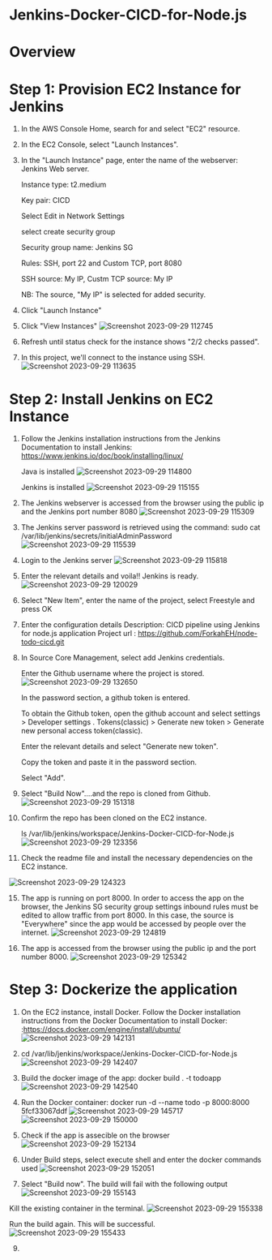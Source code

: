 # Jenkins-Docker-CICD-for-Node.js

# Overview

# Step 1: Provision EC2 Instance for Jenkins

1. In the AWS Console Home, search for and select "EC2" resource.

2. In the EC2 Console, select "Launch Instances".

3. In the "Launch Instance" page, enter the name of the webserver: Jenkins Web server.

   Instance type: t2.medium
   
   Key pair: CICD

   Select Edit in Network Settings
   
   select create security group

   Security group name: Jenkins SG

   Rules: SSH, port 22 and Custom TCP, port 8080

   SSH source: My IP, Custm TCP source: My IP

   NB: The source, "My IP" is selected for added security.
   
5. Click "Launch Instance"

6. Click "View Instances"
![Screenshot 2023-09-29 112745](https://github.com/ForkahEH/Jenkins-Docker-CICD-for-Node.js/assets/127892742/901f1324-dad3-444e-a32c-7135ddc387d9)

7. Refresh until status check for the instance shows "2/2 checks passed".

8. In this project, we'll connect to the instance using SSH.
![Screenshot 2023-09-29 113635](https://github.com/ForkahEH/Jenkins-Docker-CICD-for-Node.js/assets/127892742/a7b1ba14-3f6b-442e-b8b7-49dbdf985e9d)

# Step 2: Install Jenkins on EC2 Instance

1. Follow the Jenkins installation instructions from the Jenkins Documentation to install Jenkins: https://www.jenkins.io/doc/book/installing/linux/

   Java is installed
   ![Screenshot 2023-09-29 114800](https://github.com/ForkahEH/Jenkins-Docker-CICD-for-Node.js/assets/127892742/aba6d392-8775-42b6-b3a7-6978e8704473)

   Jenkins is installed
   ![Screenshot 2023-09-29 115155](https://github.com/ForkahEH/Jenkins-Docker-CICD-for-Node.js/assets/127892742/bbf2125c-b106-4a7c-91fa-8fe3f1f0d3c2)

3. The Jenkins webserver is accessed from the browser using the public ip and the Jenkins port number 8080
   ![Screenshot 2023-09-29 115309](https://github.com/ForkahEH/Jenkins-Docker-CICD-for-Node.js/assets/127892742/6bb90fe6-8d63-422d-a59a-8337b016b478)

4. The Jenkins server password is retrieved using the command: sudo cat /var/lib/jenkins/secrets/initialAdminPassword
![Screenshot 2023-09-29 115539](https://github.com/ForkahEH/Jenkins-Docker-CICD-for-Node.js/assets/127892742/6fe46a2d-f125-473b-9a2d-e2aa88fd4a24)

5. Login to the Jenkins server
![Screenshot 2023-09-29 115818](https://github.com/ForkahEH/Jenkins-Docker-CICD-for-Node.js/assets/127892742/12a39fd8-aec4-474e-aa24-1bd785188111)

6. Enter the relevant details and voila!! Jenkins is ready.
![Screenshot 2023-09-29 120029](https://github.com/ForkahEH/Jenkins-Docker-CICD-for-Node.js/assets/127892742/068aa685-5950-4606-bdac-64e4e81507c9)

7. Select "New Item", enter the name of the project, select Freestyle and press OK
  
8. Enter the configuration details
   Description: CICD pipeline using Jenkins for node.js application
   Project url : https://github.com/ForkahEH/node-todo-cicd.git

9. In Source Core Management, select add Jenkins credentials.
    
    Enter the Github username where the project is stored.
    ![Screenshot 2023-09-29 132650](https://github.com/ForkahEH/Jenkins-Docker-CICD-for-Node.js/assets/127892742/77e4e0c1-6c70-4a72-83c0-bd95be68e0b9)

    
    In the password section, a github token is entered.
    
    To obtain the Github token, open the github account and select settings > Developer settings . Tokens(classic) > Generate new 
    token > Generate new personal access token(classic).

    Enter the relevant details and select "Generate new token".
    
    Copy the token and paste it in the password section.

    Select "Add".

10. Select "Build Now"....and the repo is cloned from Github.
![Screenshot 2023-09-29 151318](https://github.com/ForkahEH/Jenkins-Docker-CICD-for-Node.js/assets/127892742/56e382fb-5d7b-4f63-9e5b-db03fb5aa5ea)


11. Confirm the repo has been cloned on the EC2 instance.

    ls /var/lib/jenkins/workspace/Jenkins-Docker-CICD-for-Node.js
    ![Screenshot 2023-09-29 123356](https://github.com/ForkahEH/Jenkins-Docker-CICD-for-Node.js/assets/127892742/0fc3f1d3-cdb6-4d93-b620-ae2e36acbec5)

14. Check the readme file and install the necessary dependencies on the EC2 instance.

![Screenshot 2023-09-29 124323](https://github.com/ForkahEH/Jenkins-Docker-CICD-for-Node.js/assets/127892742/30e77be5-4fd7-49d1-b17b-9d0ddecfc66b)

15. The app is running on port 8000.
    In order to access the app on the browser, the Jenkins SG security group settings inbound rules must be edited to allow traffic from port 8000.
    In this case, the source is "Everywhere" since the app would be accessed by people over the internet.
    ![Screenshot 2023-09-29 124819](https://github.com/ForkahEH/Jenkins-Docker-CICD-for-Node.js/assets/127892742/b2b9dba9-cd86-4cbb-ac74-69c7931cde84)


17. The app is accessed from the browser using the public ip and the port number 8000.
![Screenshot 2023-09-29 125342](https://github.com/ForkahEH/Jenkins-Docker-CICD-for-Node.js/assets/127892742/5d02de4c-6a7f-427b-9447-23708794bf57)

# Step 3: Dockerize the application

1. On the EC2 instance, install Docker.
   Follow the Docker installation instructions from the Docker Documentation to install Docker: :https://docs.docker.com/engine/install/ubuntu/
![Screenshot 2023-09-29 142131](https://github.com/ForkahEH/Jenkins-Docker-CICD-for-Node.js/assets/127892742/3313ed9a-215c-499b-a446-3179e044a41e)

2. cd /var/lib/jenkins/workspace/Jenkins-Docker-CICD-for-Node.js
![Screenshot 2023-09-29 142407](https://github.com/ForkahEH/Jenkins-Docker-CICD-for-Node.js/assets/127892742/648c39f7-406f-4189-a67c-5d301e9ffe6e)

3. Build the docker image of the app: docker build . -t todoapp
![Screenshot 2023-09-29 142540](https://github.com/ForkahEH/Jenkins-Docker-CICD-for-Node.js/assets/127892742/1a7adc0a-1cf9-4545-abb0-50d9cb1d7051)

4. Run the Docker container:  docker run -d --name todo -p 8000:8000 5fcf33067ddf
![Screenshot 2023-09-29 145717](https://github.com/ForkahEH/Jenkins-Docker-CICD-for-Node.js/assets/127892742/05659b82-ea99-4962-8471-dc3bfca1b8d1)
![Screenshot 2023-09-29 150000](https://github.com/ForkahEH/Jenkins-Docker-CICD-for-Node.js/assets/127892742/c58735d4-88cc-4e01-8ff6-5512610db485)

5. Check if the app is assecible on the browser
![Screenshot 2023-09-29 152134](https://github.com/ForkahEH/Jenkins-Docker-CICD-for-Node.js/assets/127892742/7d203cf4-84ac-4b90-baa3-4e1cac776994)

6. Under Build steps, select execute shell and enter the docker commands used
![Screenshot 2023-09-29 152051](https://github.com/ForkahEH/Jenkins-Docker-CICD-for-Node.js/assets/127892742/bb45da4e-ab57-4c21-9550-60c8bfc4489e)

7. Select "Build now". The build will fail with the following output
![Screenshot 2023-09-29 155143](https://github.com/ForkahEH/Jenkins-Docker-CICD-for-Node.js/assets/127892742/3543585b-0740-409f-9520-61b245e82045)

Kill the existing container in the terminal.
![Screenshot 2023-09-29 155338](https://github.com/ForkahEH/Jenkins-Docker-CICD-for-Node.js/assets/127892742/7912e1a2-3cd5-458b-b9ca-c9fe0d80c24e)

Run the build again. This will be successful.
![Screenshot 2023-09-29 155433](https://github.com/ForkahEH/Jenkins-Docker-CICD-for-Node.js/assets/127892742/f31141b9-1fb5-43ae-bfaa-accda6d50d63)

9. 
